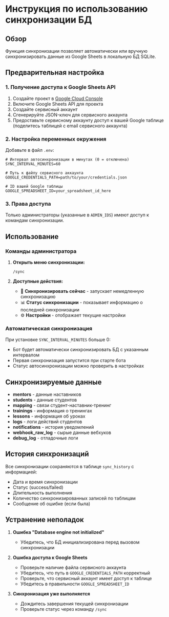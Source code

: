 # Инструкция по использованию синхронизации БД

## Обзор
Функция синхронизации позволяет автоматически или вручную синхронизировать данные из Google Sheets в локальную БД SQLite.

## Предварительная настройка

### 1. Получение доступа к Google Sheets API
1. Создайте проект в [Google Cloud Console](https://console.cloud.google.com/)
2. Включите Google Sheets API для проекта
3. Создайте сервисный аккаунт
4. Сгенерируйте JSON-ключ для сервисного аккаунта
5. Предоставьте сервисному аккаунту доступ к вашей Google таблице (поделитесь таблицей с email сервисного аккаунта)

### 2. Настройка переменных окружения
Добавьте в файл `.env`:
```
# Интервал автосинхронизации в минутах (0 = отключена)
SYNC_INTERVAL_MINUTES=60

# Путь к файлу сервисного аккаунта
GOOGLE_CREDENTIALS_PATH=path/to/your/credentials.json

# ID вашей Google таблицы
GOOGLE_SPREADSHEET_ID=your_spreadsheet_id_here
```

### 3. Права доступа
Только администраторы (указанные в `ADMIN_IDS`) имеют доступ к командам синхронизации.

## Использование

### Команды администратора

1. **Открыть меню синхронизации:**
   ```
   /sync
   ```

2. **Доступные действия:**
   - 🔄 **Синхронизировать сейчас** - запускает немедленную синхронизацию
   - 📊 **Статус синхронизации** - показывает информацию о последней синхронизации
   - ⚙️ **Настройки** - отображает текущие настройки

### Автоматическая синхронизация

При установке `SYNC_INTERVAL_MINUTES` больше 0:
- Бот будет автоматически синхронизировать БД с указанным интервалом
- Первая синхронизация запустится при старте бота
- Статус автосинхронизации можно проверить в настройках

## Синхронизируемые данные

- **mentors** - данные наставников
- **students** - данные студентов
- **mapping** - связи студент-наставник-тренинг
- **trainings** - информация о тренингах
- **lessons** - информация об уроках
- **logs** - логи действий студентов
- **notifications** - история уведомлений
- **webhook_raw_log** - сырые данные вебхуков
- **debug_log** - отладочные логи

## История синхронизаций

Все синхронизации сохраняются в таблице `sync_history` с информацией:
- Дата и время синхронизации
- Статус (success/failed)
- Длительность выполнения
- Количество синхронизированных записей по таблицам
- Сообщение об ошибке (если была)

## Устранение неполадок

1. **Ошибка "Database engine not initialized"**
   - Убедитесь, что БД инициализирована перед вызовом синхронизации

2. **Ошибка доступа к Google Sheets**
   - Проверьте наличие файла сервисного аккаунта
   - Убедитесь, что путь в `GOOGLE_CREDENTIALS_PATH` корректный
   - Проверьте, что сервисный аккаунт имеет доступ к таблице
   - Убедитесь в правильности `GOOGLE_SPREADSHEET_ID`

3. **Синхронизация уже выполняется**
   - Дождитесь завершения текущей синхронизации
   - Проверьте статус через команду `/sync`